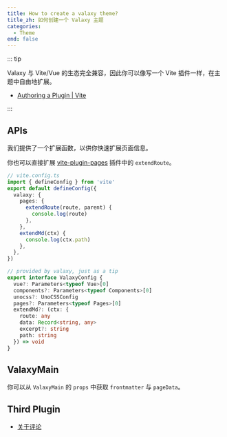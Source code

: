 ```yaml
---
title: How to create a valaxy theme?
title_zh: 如何创建一个 Valaxy 主题
categories:
  - Theme
end: false
---
```


::: tip

Valaxy 与 Vite/Vue 的生态完全兼容，因此你可以像写一个 Vite 插件一样，在主题中自由地扩展。

- [Authoring a Plugin | Vite](https://vitejs.dev/guide/api-plugin.html#authoring-a-plugin)

:::

## APIs

我们提供了一个扩展函数，以供你快速扩展页面信息。

你也可以直接扩展 [vite-plugin-pages](https://github.com/hannoeru/vite-plugin-pages) 插件中的 `extendRoute`。

```ts
// vite.config.ts
import { defineConfig } from 'vite'
export default defineConfig({
  valaxy: {
    pages: {
      extendRoute(route, parent) {
        console.log(route)
      },
    },
    extendMd(ctx) {
      console.log(ctx.path)
    },
  },
})
```

```ts
// provided by valaxy, just as a tip
export interface ValaxyConfig {
  vue?: Parameters<typeof Vue>[0]
  components?: Parameters<typeof Components>[0]
  unocss?: UnoCSSConfig
  pages?: Parameters<typeof Pages>[0]
  extendMd?: (ctx: {
    route: any
    data: Record<string, any>
    excerpt?: string
    path: string
  }) => void
}
```

## ValaxyMain

你可以从 `ValaxyMain` 的 `props` 中获取 `frontmatter` 与 `pageData`。

## Third Plugin

- [关于评论](/docs/theme/comment)
